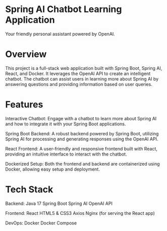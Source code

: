 # Spring AI Chatbot Learning Application

Your friendly personal assistant powered by OpenAI.

# Overview
This project is a full-stack web application built with Spring Boot, Spring AI, React, and Docker. It leverages the OpenAI API to create an intelligent chatbot. The chatbot can assist users in learning more about Spring AI by answering questions and providing information based on user queries.

# Features
Interactive Chatbot: Engage with a chatbot to learn more about Spring AI and how to integrate it with your Spring Boot applications.

Spring Boot Backend: A robust backend powered by Spring Boot, utilizing Spring AI for processing and generating responses using the OpenAI API.

React Frontend: A user-friendly and responsive frontend built with React, providing an intuitive interface to interact with the chatbot.

Dockerized Setup: Both the frontend and backend are containerized using Docker, allowing easy setup and deployment.

# Tech Stack

Backend:
Java 17
Spring Boot
Spring AI
OpenAI API

Frontend:
React
HTML5 & CSS3
Axios
Nginx (for serving the React app)

DevOps:
Docker
Docker Compose
